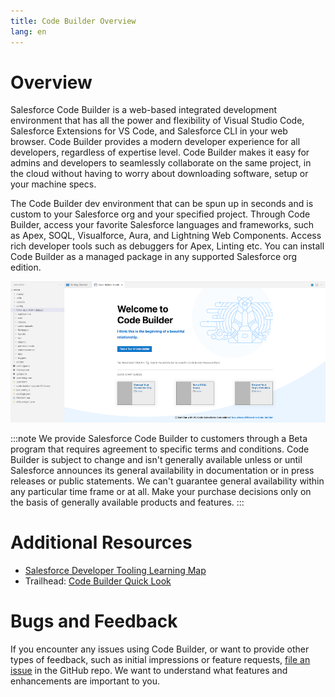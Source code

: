 ```yaml
---
title: Code Builder Overview
lang: en
---
```

# Overview
Salesforce Code Builder is a web-based integrated development environment that has all the power and flexibility of Visual Studio Code, Salesforce Extensions for VS Code, and Salesforce CLI in your web browser. Code Builder provides a modern developer experience for all developers, regardless of expertise level. Code Builder makes it easy for admins and developers to seamlessly collaborate on the same project, in the cloud without having to worry about downloading software, setup or your machine specs.

The Code Builder dev environment that can be spun up in seconds and is custom to your Salesforce org and your specified project. Through Code Builder, access your favorite Salesforce languages and frameworks, such as Apex, SOQL, Visualforce, Aura, and Lightning Web Components. Access rich developer tools such as debuggers for Apex, Linting etc.
You can install Code Builder as a managed package in any supported Salesforce org edition.


![Code Builder Welcome Page](../../../images/codebuilder_welcome.png)

:::note
We provide Salesforce Code Builder to customers through a Beta program that requires agreement to specific terms and conditions. Code Builder is subject to change and isn't generally available unless or until Salesforce announces its general availability in documentation or in press releases or public statements. We can't guarantee general availability within any particular time frame or at all. Make your purchase decisions only on the basis of generally available products and features.
:::

# Additional Resources

- [Salesforce Developer Tooling Learning Map](https://developertoolinglearningmap.herokuapp.com/)
- Trailhead: [Code Builder Quick Look](https://trailhead.salesforce.com/content/learn/modules/code-builder-quick-look)
  
# Bugs and Feedback
If you encounter any issues using Code Builder, or want to provide other types of feedback, such as initial impressions or feature requests, [file an issue](https://github.com/forcedotcom/try-code-builder-feedback/issues) in the GitHub repo. We want to understand what features and enhancements are important to you. 